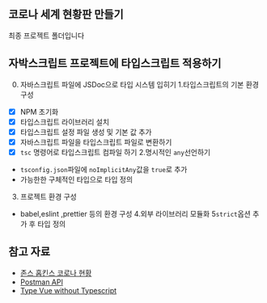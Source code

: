 ## 코로나 세계 현황판 만들기

최종 프로젝트 폴더입니다

## 자박스크립트 프로젝트에 타입스크립트 적용하기

0. 자바스크립트 파일에 JSDoc으로 타입 시스템 입히기 
1.타입스크립트의 기본 환경 구성
- [x] NPM 초기화
- [x] 타입스크립트 라이브러리 설치
- [x] 타입스크립트 설정 파일 생성 및 기본 값 추가
- [x] 자바스크립트 파일을 타입스크립트 파일로 변환하기
- [x] `tsc` 명령어로 타입스크립트 컴파일 하기 
2.명시적인 `any`선언하기
- `tsconfig.json`파일에 `noImplicitAny`값을 `true`로 추가
- 가능한한 구체적인 타입으로 타입 정의
3. 프로젝트 환경 구성
 - babel,eslint ,prettier 등의 환경 구성
 4.외부 라이브러리 모듈화 
 5`strict`옵션 추가 후 타입 정의
 
## 참고 자료

- [존스 홉킨스 코로나 현황](https://www.arcgis.com/apps/opsdashboard/index.html#/bda7594740fd40299423467b48e9ecf6)
- [Postman API](https://documenter.getpostman.com/view/10808728/SzS8rjbc?version=latest#27454960-ea1c-4b91-a0b6-0468bb4e6712)
- [Type Vue without Typescript](https://blog.usejournal.com/type-vue-without-typescript-b2b49210f0b)
